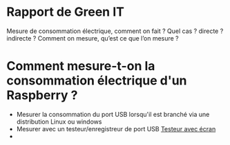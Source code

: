 Rapport de Green IT
==

Mesure de consommation électrique, comment on fait ? Quel cas ? directe ? indirecte ?
Comment on mesure, qu’est ce que l’on mesure ?


# Comment mesure-t-on la consommation électrique d'un Raspberry ?
* Mesurer la consommation du port USB lorsqu'il est branché via une distribution Linux ou windows
* Mesurer avec un testeur/enregistreur de port USB [Testeur avec écran](http://www.framboise314.fr/jai-teste-pour-vous-un-testeur-de-port-usb/)
* 
